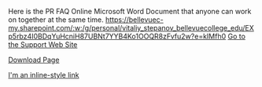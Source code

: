 Here is the PR FAQ Online Microsoft Word Document that anyone can work on together at the same time.
https://bellevuec-my.sharepoint.com/:w:/g/personal/vitaliy_stepanov_bellevuecollege_edu/EXp5rbz4I0BDqYuHcniH87UBNt7YYB4Ko1OOQR8zFvfu2w?e=kIMfh0
[Go to the Support Web Site](https://bellevuec-my.sharepoint.com/:w:/g/personal/vitaliy_stepanov_bellevuecollege_edu/EXp5rbz4I0BDqYuHcniH87UBNt7YYB4Ko1OOQR8zFvfu2w?e=kIMfh0)

<a href="./product/download.html" target="_top">Download Page</a>

[I'm an inline-style link](https://www.google.com)
